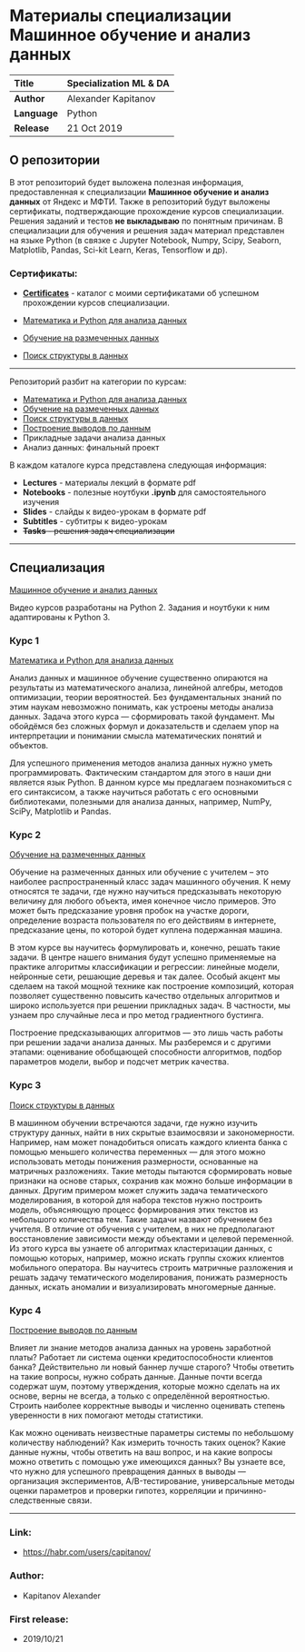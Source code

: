 # Материалы специализации Машинное обучение и анализ данных

| **Title**     | Specialization ML & DA   |
| :-- | :-- |
| **Author**    | Alexander Kapitanov      |
| **Language**  | Python                   |
| **Release**   | 21 Oct 2019              |


## О репозитории

В этот репозиторий будет выложена полезная информация, предоставленная к специализации **Машинное обучение и анализ данных** от Яндекс и МФТИ. Также в репозиторий будут выложены сертификаты, подтверждающие прохождение курсов специализации. Решения заданий и тестов **не выкладываю** по понятным причинам. В специализации для обучения и решения задач материал представлен на языке Python (в связке с Jupyter Notebook, Numpy, Scipy, Seaborn, Matplotlib, Pandas, Sci-kit Learn, Keras, Tensorflow и др).

### Сертификаты:

- [**Certificates**](https://github.com/capitanov/coursera_ml_da_specialization/tree/master/Certificates "Сертификаты") - каталог с моими сертификатами об успешном прохождении курсов специализации.

- [Математика и Python для анализа данных](https://www.coursera.org/account/accomplishments/records/L4BGW84C79RA "Математика и Python для анализа данных")
- [Обучение на размеченных данных](https://www.coursera.org/account/accomplishments/records/AXR6626EMUJ3 "Обучение на размеченных данных")
- [Поиск структуры в данных](https://www.coursera.org/account/accomplishments/records/HSK4UU584858 "Поиск структуры в данных")

___

Репозиторий разбит на категории по курсам:

- [Математика и Python для анализа данных](https://github.com/capitanov/coursera_ml_da_specialization/tree/master/C1_Math_and_Python "Математика и Python для анализа данных")
- [Обучение на размеченных данных](https://github.com/capitanov/coursera_ml_da_specialization/tree/master/C2_Supervised_Learning "Обучение на размеченных данных")
- [Поиск структуры в данных](https://github.com/capitanov/coursera_ml_da_specialization/tree/master/C3_Unsupervised_Learning "Поиск структуры в данных")
- [Построение выводов по данным](https://github.com/capitanov/coursera_ml_da_specialization/tree/master/C4_Stats_for_data_analysis "Построение выводов по данным")
- Прикладные задачи анализа данных
- Анализ данных: финальный проект


В каждом каталоге курса представлена следующая информация:
- **Lectures** - материалы лекций в формате pdf
- **Notebooks** - полезные ноутбуки **.ipynb** для самостоятельного изучения
- **Slides** - слайды к видео-урокам в формате pdf
- **Subtitles** - субтитры к видео-урокам
- ~~**Tasks** - решения задач специализации~~

___

## Специализация

[Машинное обучение и анализ данных](https://www.coursera.org/specializations/machine-learning-data-analysis "Машинное обучение и анализ данных")

Видео курсов разработаны на Python 2. Задания и ноутбуки к ним адаптированы к Python 3.

### Курс 1
[Математика и Python для анализа данных](https://www.coursera.org/learn/mathematics-and-python "Математика и Python для анализа данных")

Анализ данных и машинное обучение существенно опираются на результаты из математического анализа, линейной алгебры, методов оптимизации, теории вероятностей. Без фундаментальных знаний по этим наукам невозможно понимать, как устроены методы анализа данных. Задача этого курса — сформировать такой фундамент. Мы обойдёмся без сложных формул и доказательств и сделаем упор на интерпретации и понимании смысла математических понятий и объектов. 

Для успешного применения методов анализа данных нужно уметь программировать. Фактическим стандартом для этого в наши дни является язык Python. В данном курсе мы предлагаем познакомиться с его синтаксисом, а также научиться работать с его основными библиотеками, полезными для анализа данных, например, NumPy, SciPy, Matplotlib и Pandas.

### Курс 2
[Обучение на размеченных данных](https://www.coursera.org/learn/supervised-learning "Обучение на размеченных данных")

Обучение на размеченных данных или обучение с учителем – это наиболее распространенный класс задач машинного обучения. К нему относятся те задачи, где нужно научиться предсказывать некоторую величину для любого объекта, имея конечное число примеров. Это может быть предсказание уровня пробок на участке дороги, определение возраста пользователя по его действиям в интернете, предсказание цены, по которой будет куплена подержанная машина.

В этом курсе вы научитесь формулировать и, конечно, решать такие задачи. В центре нашего внимания будут успешно применяемые на практике алгоритмы классификации и регрессии: линейные модели, нейронные сети, решающие деревья и так далее. Особый акцент мы сделаем на такой мощной технике как построение композиций, которая позволяет существенно повысить качество отдельных алгоритмов и широко используется при решении прикладных задач. В частности, мы узнаем про случайные леса и про метод градиентного бустинга.

Построение предсказывающих алгоритмов — это лишь часть работы при решении задачи анализа данных. Мы разберемся и с другими этапами: оценивание обобщающей способности алгоритмов, подбор параметров модели, выбор и подсчет метрик качества.

### Курс 3
[Поиск структуры в данных](https://www.coursera.org/learn/unsupervised-learning "Поиск структуры в данных")

В машинном обучении встречаются задачи, где нужно изучить структуру данных, найти в них скрытые взаимосвязи и закономерности. Например, нам может понадобиться описать каждого клиента банка с помощью меньшего количества переменных — для этого можно использовать методы понижения размерности, основанные на матричных разложениях. Такие методы пытаются сформировать новые признаки на основе старых, сохранив как можно больше информации в данных. Другим примером может служить задача тематического моделирования, в которой для набора текстов нужно построить модель, объясняющую процесс формирования этих текстов из небольшого количества тем. Такие задачи назвают обучением без учителя. В отличие от обучения с учителем, в них не предполагают восстановление зависимости между объектами и целевой переменной. Из этого курса вы узнаете об алгоритмах кластеризации данных, с помощью которых, например, можно искать группы схожих клиентов мобильного оператора. Вы научитесь строить матричные разложения и решать задачу тематического моделирования, понижать размерность данных, искать аномалии и визуализировать многомерные данные. 

### Курс 4
[Построение выводов по данным](https://www.coursera.org/learn/stats-for-data-analysis "Построение выводов по данным")

Влияет ли знание методов анализа данных на уровень заработной платы? Работает ли система оценки кредитоспособности клиентов банка? Действительно ли новый баннер лучше старого? Чтобы ответить на такие вопросы, нужно собрать данные. Данные почти всегда содержат шум, поэтому утверждения, которые можно сделать на их основе, верны не всегда, а только с определённой вероятностью. Строить наиболее корректные выводы и численно оценивать степень уверенности в них помогают методы статистики. 

Как можно оценивать неизвестные параметры системы по небольшому количеству наблюдений? Как измерить точность таких оценок? Какие данные нужны, чтобы ответить на ваш вопрос, и на какие вопросы можно ответить с помощью уже имеющихся данных? Вы узнаете все, что нужно для успешного превращения данных в выводы — организация экспериментов, A/B-тестирование, универсальные методы оценки параметров и проверки гипотез, корреляции и причинно-следственные связи.

___

### Link:
  * https://habr.com/users/capitanov/

### Author:
  * Kapitanov Alexander

### First release:
  * 2019/10/21